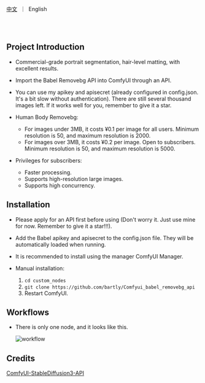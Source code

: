 <p align="left">
    <a href="README_CN.md">中文</a>&nbsp ｜ &nbspEnglish&nbsp 
</p>
<br><br>

## Project Introduction

- Commercial-grade portrait segmentation, hair-level matting, with excellent results.

- Import the Babel Removebg API into ComfyUI through an API.

- You can use my apikey and apisecret (already configured in config.json. It's a bit slow without authentication). There are still several thousand images left. If it works well for you, remember to give it a star.

- Human Body Removebg:
   - For images under 3MB, it costs ¥0.1 per image for all users. Minimum resolution is 50, and maximum resolution is 2000.
   - For images over 3MB, it costs ¥0.2 per image. Open to subscribers. Minimum resolution is 50, and maximum resolution is 5000.
- Privileges for subscribers:
   - Faster processing.
   - Supports high-resolution large images.
   - Supports high concurrency.

## Installation

- Please apply for an API first before using (Don't worry it. Just use mine for now. Remember to give it a star!!!).

- Add the Babel apikey and apisecret to the config.json file. They will be automatically loaded when running.

- It is recommended to install using the manager ComfyUI Manager.

- Manual installation:
    1. `cd custom_nodes`
    2. `git clone https://github.com/bartly/Comfyui_babel_removebg_api`
    3. Restart ComfyUI.


## Workflows

  - There is only one node, and it looks like this.

    ![workflow](https://idphoto-output.oss-cn-shanghai.aliyuncs.com/78cc153f-5d8e-48e2-82f9-d00e6b70b474.png?OSSAccessKeyId=LTAI5tNJqEmgZRuFR7AiSdC3&Expires=78981527611967&Signature=G2HpOOIhaVoTnEf5r77rAv1JaAk%3D)


## Credits

[ComfyUI-StableDiffusion3-API](https://github.com/ZHO-ZHO-ZHO/ComfyUI-StableDiffusion3-API)
